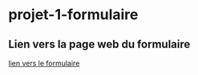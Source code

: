# projet-1-formulaire
## Lien vers la page web du formulaire

[lien vers le formulaire](https://gat-x102a.000webhostapp.com/projet-1-reponse.php "formulaire")
